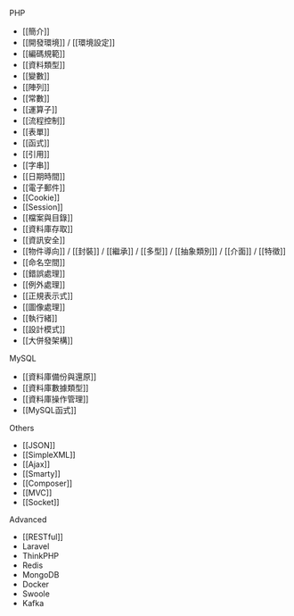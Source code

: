 PHP

- [[簡介]]
- [[開發環境]] / [[環境設定]]
- [[編碼規範]]
- [[資料類型]]
- [[變數]]
- [[陣列]]
- [[常數]]
- [[運算子]]
- [[流程控制]]
- [[表單]]
- [[函式]]
- [[引用]]
- [[字串]]
- [[日期時間]]
- [[電子郵件]]
- [[Cookie]]
- [[Session]]
- [[檔案與目錄]]
- [[資料庫存取]]
- [[資訊安全]]
- [[物件導向]] / [[封裝]] / [[繼承]] / [[多型]] / [[抽象類別]] / [[介面]] / [[特徵]]
- [[命名空間]]
- [[錯誤處理]]
- [[例外處理]]
- [[正規表示式]]
- [[圖像處理]]
- [[執行緒]]
- [[設計模式]]
- [[大併發架構]]

MySQL
* [[資料庫備份與還原]]
* [[資料庫數據類型]]
* [[資料庫操作管理]]
* [[MySQL函式]]

Others
* [[JSON]]
* [[SimpleXML]]
* [[Ajax]]
* [[Smarty]]
* [[Composer]]
* [[MVC]]
* [[Socket]]

Advanced
* [[RESTful]]
* Laravel
* ThinkPHP
* Redis
* MongoDB
* Docker
* Swoole
* Kafka